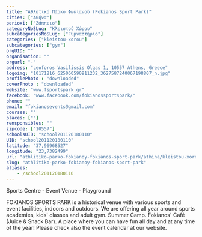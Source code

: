 ```yaml
---
title: "Αθλητικό Πάρκο Φωκιανού (Fokianos Sport Park)"
cities: ["Αθήνα"]
perioxi: ["Ζάππειο"]
categoryNoSLug: "Κλειστού Χώρου"
subcategoriesNoSLug: ["Γυμναστήριο"]
categories: ["kleistou-xorou"]
subcategories: ["gym"]
orgUID: ""
organisation: ""
orgurl: "-"
address: "Leoforos Vasilissis Olgas 1, 10557 Athens, Greece"
logoimg: "10171216_625060590911232_3627587240067198807_n.jpg"
profilePhoto : "downloaded"
coverPhoto : "downloaded"
website: "www.fsportspark.gr"
facebook: "www.facebook.com/fokianossportspark/"
phone: ""
email: "fokianosevents@gmail.com"
courses: ""
places: [""]
rensponsibles: ""
zipcode: ["10557"]
schoolsUID: "school201120180110"
UID: "school201120180110"
latitude: "37,96968527"
longitude: "23,7382499"
url: "athlitiko-parko-fokianoy-fokianos-sport-park/athina/kleistou-xorou/gym"
slug: "athlitiko-parko-fokianoy-fokianos-sport-park"
aliases:
    - /school201120180110
---
```



Sports Centre - Event Venue - Playground

FOKIANOS SPORTS PARK is a historical venue with various sports and event facilities, indoors and outdoors. We are offering all year around sports academies, kids&#39; classes and adult gym. Summer Camp. Fokianos&#39; Café (Juice &amp; Snack Bar). A place where you can have fun all day and at any time of the year! Please check also the event calendar at our website.